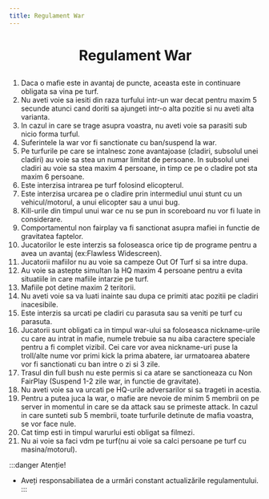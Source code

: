 ```yaml
---
title: Regulament War
---
```


# <span class="header-font"><center>Regulament War</center></span>

##

1. Daca o mafie este in avantaj de puncte, aceasta este in continuare obligata sa vina pe turf.<br>
2. Nu aveti voie sa iesiti din raza turfului intr-un war decat pentru maxim 5 secunde atunci cand doriti sa ajungeti intr-o alta pozitie si nu aveti alta varianta.<br>
3. In cazul in care se trage asupra voastra, nu aveti voie sa parasiti sub nicio forma turful.<br>
4. Suferintele la war vor fi sanctionate cu ban/suspend la war.<br>
5. Pe turfurile pe care se intalnesc zone avantajoase (cladiri, subsolul unei cladiri) au voie sa stea un numar limitat de persoane. In subsolul unei cladiri au voie sa stea maxim 4 persoane, in timp ce pe o cladire pot sta maxim 6 persoane.<br>
6. Este interzisa intrarea pe turf folosind elicopterul.<br>
7. Este interzisa urcarea pe o cladire prin intermediul unui stunt cu un vehicul/motorul, a unui elicopter sau a unui bug.<br>
8. Kill-urile din timpul unui war ce nu se pun in scoreboard nu vor fi luate in considerare.<br>
9. Comportamentul non fairplay va fi sanctionat asupra mafiei in functie de gravitatea faptelor.<br>
10. Jucatorilor le este interzis sa foloseasca orice tip de programe pentru a avea un avantaj (ex:Flawless Widescreen).<br>
11. Jucatorii mafiilor nu au voie sa campeze Out Of Turf si sa intre dupa.<br>
12. Au voie sa astepte simultan la HQ maxim 4 persoane pentru a evita situatiile in care mafiile intarzie pe turf.<br>
13. Mafiile pot detine maxim 2 teritorii.<br>
14. Nu aveti voie sa va luati inainte sau dupa ce primiti atac pozitii pe cladiri inacesibile.<br>
15. Este interzis sa urcati pe cladiri cu parasuta sau sa veniti pe turf cu parasuta.<br>
16. Jucatorii sunt obligati ca in timpul war-ului sa foloseasca nickname-urile cu care au intrat in mafie, numele trebuie sa nu aiba caractere speciale pentru a fi complet vizibil. Cei care vor avea nickname-uri puse la troll/alte nume vor primi kick la prima abatere, iar urmatoarea abatere vor fi sanctionati cu ban intre o zi si 3 zile.<br>
17. Trasul din full bush nu este permis si ca atare se sanctioneaza cu Non FairPlay (Suspend 1-2 zile war, in functie de gravitate).
18. Nu aveti voie sa va urcati pe HQ-urile adversarilor si sa trageti in acestia.<br>
19. Pentru a putea juca la war, o mafie are nevoie de minim 5 membrii on pe server in momentul in care se da attack sau se primeste attack. In cazul in care sunteti sub 5 membrii, toate turfurile detinute de mafia voastra, se vor face nule.<br>
20. Cat timp esti in timpul warurlui esti obligat sa filmezi.<br>
21. Nu ai voie sa faci vdm pe turf(nu ai voie sa calci persoane pe turf cu masina/motorul).<br>

:::danger Atenție!
- Aveți responsabiliatea de a urmări constant actualizările regulamentului.
:::